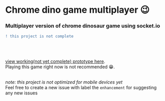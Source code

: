 # Chrome dino game multiplayer 😉

### Multiplayer version of chrome dinosaur game using socket.io

```diff
! this project is not complete
``` 
<br /> <br />

[view working(not yet complete) prototype here](https://chrome-dino-multiplayer001.glitch.me/).<br />
Playing this game right now is not recommended 😁.<br /> <br /> 

*note: this project is not optimized for mobile devices yet* <br />
Feel free to create a new issue with label the ```enhancement``` for suggesting any new issues
